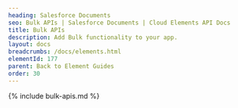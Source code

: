 ```yaml
---
heading: Salesforce Documents
seo: Bulk APIs | Salesforce Documents | Cloud Elements API Docs
title: Bulk APIs
description: Add Bulk functionality to your app.
layout: docs
breadcrumbs: /docs/elements.html
elementId: 177
parent: Back to Element Guides
order: 30
---
```


{% include bulk-apis.md %}
